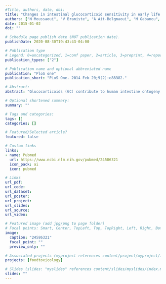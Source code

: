 ```yaml
---
#Title, authors, date, doi:
title: "Changes in intestinal glucocorticoid sensitivity in early life shape the risk of epithelial barrier defect in maternal-deprived rats."
authors: ["N Moussaoui", "V Braniste", "A Ait-Belgnaoui", "M Gabanou", "S Sekkal", "M Olier", "V Theodorou", "PG Martin", "E Houdeau"]
date: 2015-01-02
doi: ""

# Schedule page publish date (NOT publication date).
publishDate: 2020-08-30T19:43:43-04:00

# Publication type
# Legend: 0=uncategorized, 1=conf paper, 2=article, 3=preprint, 4=report, 5=book, 6=book chapter, 7=thesis, 8=patent
publication_types: ["2"]

# Publication name and optional abbreviated name
publication: "PloS one"
publication_short: "PLoS One. 2014 Feb 20;9(2):e88382."

# Abstract:
abstract: "Glucocorticoids (GC) contribute to human intestine ontogeny and accelerate gut barrier development in preparation to birth. Rat gut is immature at birth, and high intestinal GC sensitivity during the first two weeks of life resembles that of premature infants. This makes suckling rats a model to investigate postpartum impact of maternal separation (MS)-associated GC release in preterm babies, and whether GC sensitivity may shape MS effects in immature gut. A 4 hours-MS applied once at postnatal day (PND)10 enhanced plasma corticosterone in male and female pups, increased by two times the total in vivo intestinal permeability (IP) to oral FITC-Dextran 4 kDa (FD4) immediately after the end of MS, and induced bacterial translocation (BT) to liver and spleen. Ussing chamber experiments demonstrated a 2-fold increase of permeability to FD4 in the colon immediately after the end of MS, but not in the ileum. Colonic permeability was not only increased for FD4 but also to intact horseradish peroxidase 44 kDa in MS pups. In vivo, the glucocorticoid receptor (GR) antagonist RU486 or ML7 blockade of myosin light chain kinase controlling epithelial cytoskeleton contraction prevented MS-induced IP increase to oral FD4 and BT. In addition, the GR agonist dexamethasone dose-dependently mimicked MS-increase of IP to oral FD4. In contrast, MS effects on IP to oral FD4 and BT were absent at PND20, a model for full-term infant, characterized by a marked drop of IP to FD4 in response to dexamethasone, and decreased GR expression in the colon only compared to PND10 pups. These results show that high intestinal GC responsiveness in a rat model of prematurity defines a vulnerable window for a post-delivery MS, evoking immediate disruption of epithelial integrity in the large intestine, and increasing susceptibility to macromolecule passage and bacteremia."

# Optional shortened summary:
summary: ""

# Tags and categories:
tags: []
categories: []

# Featured/Selected article?
featured: false

# Custom links
links:
- name: Pubmed
  url: https://www.ncbi.nlm.nih.gov/pubmed/24586321
  icon_pack: ai
  icon: pubmed

# Links
url_pdf:
url_code:
url_dataset:
url_poster:
url_project:
url_slides:
url_source:
url_video:

# Featured image (add jpg/png to page folder)
# Focal points: Smart, Center, TopLeft, Top, TopRight, Left, Right, BottomLeft, Bottom, BottomRight
image: 
  caption: "24586321"
  focal_point: ""
  preview_only: ""

# Associated projects (myproject references content/project/myproject/index.md)
projects: [foodtoxicology]

# Slides (slides: "myslides" references content/slides/myslides/index.md)
slides: ""
---
```

